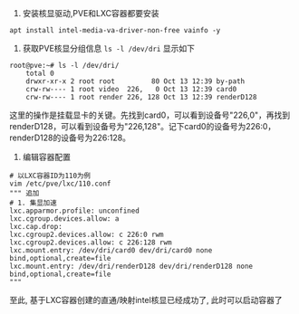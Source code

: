 1. 安装核显驱动,PVE和LXC容器都要安装
```
apt install intel-media-va-driver-non-free vainfo -y
```
1. 获取PVE核显分组信息
`ls -l /dev/dri`
显示如下
```
root@pve:~# ls -l /dev/dri/
    total 0
    drwxr-xr-x 2 root root         80 Oct 13 12:39 by-path
    crw-rw---- 1 root video  226,   0 Oct 13 12:39 card0
    crw-rw---- 1 root render 226, 128 Oct 13 12:39 renderD128
```
这里的操作是挂载显卡的关键。先找到card0，可以看到设备号"226,0"，再找到renderD128，可以看到设备号为"226,128"。记下card0的设备号为226:0，renderD128的设备号为226:128。
1. 编辑容器配置
```
# 以LXC容器ID为110为例
vim /etc/pve/lxc/110.conf
""" 追加
# 1. 集显加速
lxc.apparmor.profile: unconfined
lxc.cgroup.devices.allow: a
lxc.cap.drop:
lxc.cgroup2.devices.allow: c 226:0 rwm
lxc.cgroup2.devices.allow: c 226:128 rwm
lxc.mount.entry: /dev/dri/card0 dev/dri/card0 none bind,optional,create=file
lxc.mount.entry: /dev/dri/renderD128 dev/dri/renderD128 none bind,optional,create=file
"""
```
至此, 基于LXC容器创建的直通/映射intel核显已经成功了, 此时可以启动容器了


